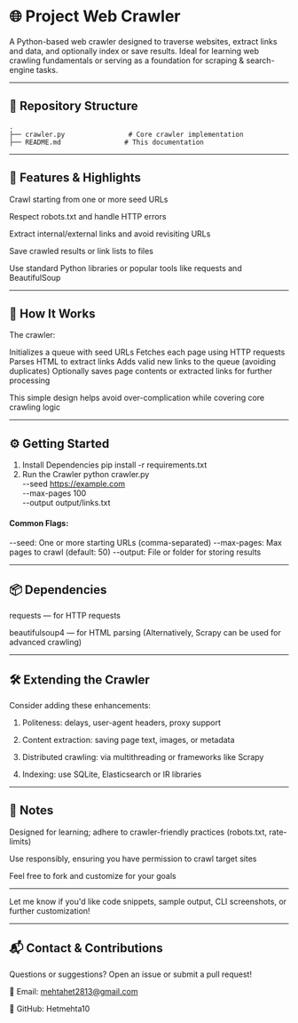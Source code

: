 # 🌐 Project Web Crawler

A Python-based web crawler designed to traverse websites, extract links and data, and optionally index or save results. Ideal for learning web crawling fundamentals or serving as a foundation for scraping & search-engine tasks.

---

## 📁 Repository Structure

```plain
.
├── crawler.py                # Core crawler implementation
├── README.md                # This documentation
```

---

## 🚀 Features & Highlights
Crawl starting from one or more seed URLs

Respect robots.txt and handle HTTP errors

Extract internal/external links and avoid revisiting URLs

Save crawled results or link lists to files

Use standard Python libraries or popular tools like requests and BeautifulSoup

---

## 🧪 How It Works
The crawler:

   Initializes a queue with seed URLs
   Fetches each page using HTTP requests
   Parses HTML to extract links
   Adds valid new links to the queue (avoiding duplicates)
   Optionally saves page contents or extracted links for further processing

This simple design helps avoid over-complication while covering core crawling logic 

---

## ⚙️ Getting Started
  
  1. Install Dependencies
      pip install -r requirements.txt
  2. Run the Crawler
      python crawler.py \
        --seed https://example.com \
        --max-pages 100 \
        --output output/links.txt
     
#### Common Flags:
  --seed: One or more starting URLs (comma-separated)
  --max-pages: Max pages to crawl (default: 50)
  --output: File or folder for storing results

---

## 📦 Dependencies
requests — for HTTP requests

beautifulsoup4 — for HTML parsing
(Alternatively, Scrapy can be used for advanced crawling) 

---

## 🛠️ Extending the Crawler
Consider adding these enhancements:
  1. Politeness: delays, user-agent headers, proxy support

  2. Content extraction: saving page text, images, or metadata

  3. Distributed crawling: via multithreading or frameworks like Scrapy

  4. Indexing: use SQLite, Elasticsearch or IR libraries

---

## 📝 Notes
Designed for learning; adhere to crawler-friendly practices (robots.txt, rate-limits)

Use responsibly, ensuring you have permission to crawl target sites

Feel free to fork and customize for your goals

---

Let me know if you'd like code snippets, sample output, CLI screenshots, or further customization!

---

## 📬 Contact & Contributions
Questions or suggestions? Open an issue or submit a pull request!

📧 Email: mehtahet2813@gmail.com

🔗 GitHub: Hetmehta10




